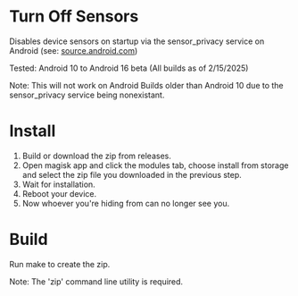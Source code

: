 # Turn Off Sensors

Disables device sensors on startup via the sensor_privacy service on Android (see: [source.android.com](https://source.android.com/docs/core/interaction/sensors/sensors-off))

Tested: Android 10 to Android 16 beta (All builds as of 2/15/2025)

Note: This will not work on Android Builds older than Android 10 due to the sensor_privacy service being nonexistant.

# Install

1. Build or download the zip from releases.
2. Open magisk app and click the modules tab, choose install from storage and select the zip file you downloaded in the previous step.
3. Wait for installation.
4. Reboot your device.
5. Now whoever you're hiding from can no longer see you.

# Build

Run make to create the zip. 

Note: The 'zip' command line utility is required.